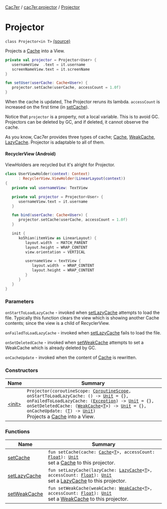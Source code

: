 [Cac7er](../../index.md) / [cac7er.projector](../index.md) / [Projector](./index.md)

# Projector

`class Projector<in T>` [(source)](http://2wiqua.wcaokaze.com/gitbucket/wcaokaze/Cac7er/blob/master/src/main/java/cac7er/projector/Projector.kt#L129)

Projects a [Cache](../../cac7er/-cache/index.md) into a View.

``` kotlin
private val projector = Projector<User> {
   usernameView  .text = it.username
   screenNameView.text = it.screenName
}

fun setUser(userCache: Cache<User>) {
   projector.setCache(userCache, accessCount = 1.0f)
}
```

When the cache is updated, The Projector reruns its lambda. `accessCount` is
increased on the first time (in [setCache](set-cache.md)).

Notice that `projector` is a property, not a local variable. This is
to avoid GC. Projectors can be deleted by GC, and if deleted, it cannot
observe the cache.

As you know, Cac7er provides three types of cache;
[Cache](../../cac7er/-cache/index.md), [WeakCache](../../cac7er/-weak-cache/index.md), [LazyCache](../../cac7er/-lazy-cache/index.md). Projector is adaptable to all of them.

#### RecyclerView (Android)

ViewHolders are recycled but it's alright for Projector.

``` kotlin
class UserViewHolder(context: Context)
      : RecyclerView.ViewHolder(LinearLayout(context))
{
   private val usernameView: TextView

   private val projector = Projector<User> {
      usernameView.text = it.username
   }

   fun bind(userCache: Cache<User>) {
      projector.setCache(userCache, accessCount = 1.0f)
   }

   init {
      ko5hian(itemView as LinearLayout) {
         layout.width  = MATCH_PARENT
         layout.height = WRAP_CONTENT
         view.orientation = VERTICAL

         usernameView = textView {
            layout.width  = WRAP_CONTENT
            layout.height = WRAP_CONTENT
         }
      }
   }
}
```

### Parameters

`onStartToLoadLazyCache` - invoked when [setLazyCache](set-lazy-cache.md) attempts to load the file.
Typically this function clears the view which is showing another
Cache contents; since the view is a child of RecyclerView.

`onFailedToLoadLazyCache` - invoked when [setLazyCache](set-lazy-cache.md) fails to load the file.

`onSetDeletedCache` - invoked when [setWeakCache](set-weak-cache.md) attempts to set a WeakCache which is already
deleted by GC.

`onCacheUpdate` - invoked when the content of [Cache](../../cac7er/-cache/index.md) is rewritten.

### Constructors

| Name | Summary |
|---|---|
| [&lt;init&gt;](-init-.md) | `Projector(coroutineScope: `[`CoroutineScope`](https://kotlin.github.io/kotlinx.coroutines/kotlinx-coroutines-core/kotlinx.coroutines/-coroutine-scope/index.html)`, onStartToLoadLazyCache: () -> `[`Unit`](https://kotlinlang.org/api/latest/jvm/stdlib/kotlin/-unit/index.html)` = {}, onFailedToLoadLazyCache: (`[`Exception`](https://kotlinlang.org/api/latest/jvm/stdlib/kotlin/-exception/index.html)`) -> `[`Unit`](https://kotlinlang.org/api/latest/jvm/stdlib/kotlin/-unit/index.html)` = {}, onSetDeletedCache: (`[`WeakCache`](../../cac7er/-weak-cache/index.md)`<`[`T`](index.md#T)`>) -> `[`Unit`](https://kotlinlang.org/api/latest/jvm/stdlib/kotlin/-unit/index.html)` = {}, onCacheUpdate: (`[`T`](index.md#T)`) -> `[`Unit`](https://kotlinlang.org/api/latest/jvm/stdlib/kotlin/-unit/index.html)`)`<br>Projects a [Cache](../../cac7er/-cache/index.md) into a View. |

### Functions

| Name | Summary |
|---|---|
| [setCache](set-cache.md) | `fun setCache(cache: `[`Cache`](../../cac7er/-cache/index.md)`<`[`T`](index.md#T)`>, accessCount: `[`Float`](https://kotlinlang.org/api/latest/jvm/stdlib/kotlin/-float/index.html)`): `[`Unit`](https://kotlinlang.org/api/latest/jvm/stdlib/kotlin/-unit/index.html)<br>set a [Cache](../../cac7er/-cache/index.md) to this projector. |
| [setLazyCache](set-lazy-cache.md) | `fun setLazyCache(lazyCache: `[`LazyCache`](../../cac7er/-lazy-cache/index.md)`<`[`T`](index.md#T)`>, accessCount: `[`Float`](https://kotlinlang.org/api/latest/jvm/stdlib/kotlin/-float/index.html)`): `[`Unit`](https://kotlinlang.org/api/latest/jvm/stdlib/kotlin/-unit/index.html)<br>set a [LazyCache](../../cac7er/-lazy-cache/index.md) to this projector. |
| [setWeakCache](set-weak-cache.md) | `fun setWeakCache(weakCache: `[`WeakCache`](../../cac7er/-weak-cache/index.md)`<`[`T`](index.md#T)`>, accessCount: `[`Float`](https://kotlinlang.org/api/latest/jvm/stdlib/kotlin/-float/index.html)`): `[`Unit`](https://kotlinlang.org/api/latest/jvm/stdlib/kotlin/-unit/index.html)<br>set a [WeakCache](../../cac7er/-weak-cache/index.md) to this projector. |

